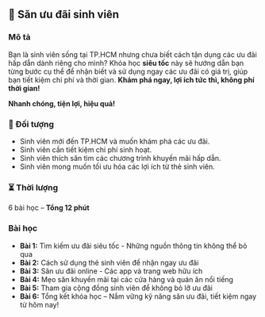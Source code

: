 ## 📌 Săn ưu đãi sinh viên  

### Mô tả  
Bạn là sinh viên sống tại TP.HCM nhưng chưa biết cách tận dụng các ưu đãi hấp dẫn dành riêng cho mình? Khóa học **siêu tốc** này sẽ hướng dẫn bạn từng bước cụ thể để nhận biết và sử dụng ngay các ưu đãi có giá trị, giúp bạn tiết kiệm chi phí và thời gian. **Khám phá ngay, lợi ích tức thì, không phí thời gian!**

**Nhanh chóng, tiện lợi, hiệu quả!**  

### 🎯 Đối tượng  
- Sinh viên mới đến TP.HCM và muốn khám phá các ưu đãi.
- Sinh viên cần tiết kiệm chi phí sinh hoạt.
- Sinh viên thích săn tìm các chương trình khuyến mãi hấp dẫn.
- Sinh viên mong muốn tối ưu hóa các lợi ích từ thẻ sinh viên.

### ⏳ Thời lượng  
6 bài học – **Tổng 12 phút**

### Bài học  
- **Bài 1:** Tìm kiếm ưu đãi siêu tốc - Những nguồn thông tin không thể bỏ qua  
- **Bài 2:** Cách sử dụng thẻ sinh viên để nhận ngay ưu đãi  
- **Bài 3:** Săn ưu đãi online - Các app và trang web hữu ích  
- **Bài 4:** Mẹo săn khuyến mãi tại các cửa hàng và quán ăn nổi tiếng  
- **Bài 5:** Tham gia cộng đồng sinh viên để không bỏ lỡ ưu đãi  
- **Bài 6:** Tổng kết khóa học – Nắm vững kỹ năng săn ưu đãi, tiết kiệm ngay từ hôm nay!
